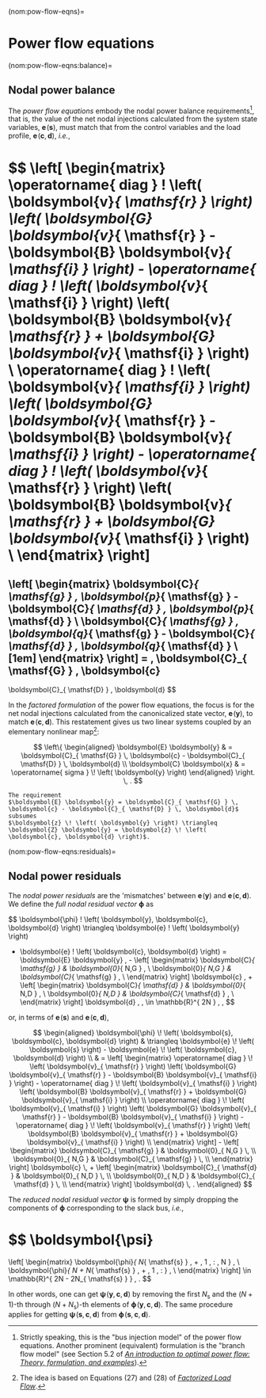 (nom:pow-flow-eqns)=
# Power flow equations

(nom:pow-flow-eqns:balance)=
## Nodal power balance

The *power flow equations* embody the nodal power balance requirements[^about-bim],
that is,
the value of the net nodal injections calculated from the system state variables,
$\boldsymbol{e} \! \left( \boldsymbol{s} \right)$,
must match that from the control variables and the load profile,
$\boldsymbol{e} \! \left( \boldsymbol{c}, \boldsymbol{d} \right)$,
*i.e.*,

$$
\left[ \begin{matrix}
    \operatorname{ diag } \! \left( \boldsymbol{v}_{ \mathsf{r} } \right)
    \left(
        \boldsymbol{G} \boldsymbol{v}_{ \mathsf{r} }
        -
        \boldsymbol{B} \boldsymbol{v}_{ \mathsf{i} }
    \right)
    -
    \operatorname{ diag } \! \left( \boldsymbol{v}_{ \mathsf{i} } \right)
    \left(
        \boldsymbol{B} \boldsymbol{v}_{ \mathsf{r} }
        +
        \boldsymbol{G} \boldsymbol{v}_{ \mathsf{i} }
    \right)
    \\
    \operatorname{ diag } \! \left( \boldsymbol{v}_{ \mathsf{i} } \right)
    \left(
        \boldsymbol{G} \boldsymbol{v}_{ \mathsf{r} }
        -
        \boldsymbol{B} \boldsymbol{v}_{ \mathsf{i} }
    \right)
    -
    \operatorname{ diag } \! \left( \boldsymbol{v}_{ \mathsf{r} } \right)
    \left(
        \boldsymbol{B} \boldsymbol{v}_{ \mathsf{r} }
        +
        \boldsymbol{G} \boldsymbol{v}_{ \mathsf{i} }
    \right)
    \\
\end{matrix} \right]
=
\left[ \begin{matrix}
    \boldsymbol{C}_{ \mathsf{g} } \, \boldsymbol{p}_{ \mathsf{g} }
    -
    \boldsymbol{C}_{ \mathsf{d} } \, \boldsymbol{p}_{ \mathsf{d} }
    \\
    \boldsymbol{C}_{ \mathsf{g} } \, \boldsymbol{q}_{ \mathsf{g} }
    -
    \boldsymbol{C}_{ \mathsf{d} } \, \boldsymbol{q}_{ \mathsf{d} }
    \\[1em]
\end{matrix} \right]
= \,
\boldsymbol{C}_{ \mathsf{G} } \, \boldsymbol{c}
-
\boldsymbol{C}_{ \mathsf{D} } \, \boldsymbol{d}
$$

In the *factored formulation* of the power flow equations,
the focus is for the net nodal injections calculated from the canonicalized state vector,
$\boldsymbol{e} \! \left( \boldsymbol{y} \right)$,
to match
$\boldsymbol{e} \! \left( \boldsymbol{c}, \boldsymbol{d} \right)$.
This restatement gives us two linear systems coupled by an elementary nonlinear map[^about-fac-pfe]:

$$
\left\{ \begin{aligned}
    \boldsymbol{E} \boldsymbol{y}
    & =
    \boldsymbol{C}_{ \mathsf{G} } \, \boldsymbol{c} - \boldsymbol{C}_{ \mathsf{D} } \, \boldsymbol{d}
    \\
    \boldsymbol{C} \boldsymbol{x} & = \operatorname{ sigma } \! \left( \boldsymbol{y} \right)
\end{aligned} \right.
\, .
$$

```{note}
The requirement
$\boldsymbol{E} \boldsymbol{y} = \boldsymbol{C}_{ \mathsf{G} } \, \boldsymbol{c} - \boldsymbol{C}_{ \mathsf{D} } \, \boldsymbol{d}$
subsumes
$\boldsymbol{z} \! \left( \boldsymbol{y} \right) \triangleq \boldsymbol{Z} \boldsymbol{y} = \boldsymbol{z} \! \left( \boldsymbol{c}, \boldsymbol{d} \right)$.
```

[^about-bim]: Strictly speaking, this is the "bus injection model" of the power flow equations.
Another prominent (equivalent) formulation is the "branch flow model"
(see Section 5.2 of
[*An introduction to optimal power flow: Theory, formulation, and examples*](https://doi.org/10.1080/0740817X.2016.1189626)).

[^about-fac-pfe]: The idea is based on Equations (27) and (28) of
[*Factorized Load Flow*](https://doi.org/10.1109/TPWRS.2013.2265298).

(nom:pow-flow-eqns:residuals)=
## Nodal power residuals

The *nodal power residuals* are the 'mismatches' between
$\boldsymbol{e} \! \left( \boldsymbol{y} \right)$
and
$\boldsymbol{e} \! \left( \boldsymbol{c}, \boldsymbol{d} \right)$.
We define the *full nodal residual vector* $\boldsymbol{\phi}$ as

$$
\boldsymbol{\phi} \! \left( \boldsymbol{y}, \boldsymbol{c}, \boldsymbol{d} \right)
\triangleq
\boldsymbol{e} \! \left( \boldsymbol{y} \right)
- \boldsymbol{e} \! \left( \boldsymbol{c}, \boldsymbol{d} \right)
=
\boldsymbol{E} \boldsymbol{y}
\, -
\left[ \begin{matrix}
    \boldsymbol{C}_{ \mathsf{g} }
    &
    \boldsymbol{0}_{ N,G }          \, \\
    \boldsymbol{0}_{ N,G }
    &
    \boldsymbol{C}_{ \mathsf{g} }   \, \\
\end{matrix} \right]
\boldsymbol{c}
\, +
\left[ \begin{matrix}
    \boldsymbol{C}_{ \mathsf{d} }
    &
    \boldsymbol{0}_{ N,D }          \, \\
    \boldsymbol{0}_{ N,D }
    &
    \boldsymbol{C}_{ \mathsf{d} }   \, \\
\end{matrix} \right]
\boldsymbol{d}
\, \, \in \mathbb{R}^{ 2N }
\, ,
$$

or, in terms of
$\boldsymbol{e} \! \left( \boldsymbol{s} \right)$
and
$\boldsymbol{e} \! \left( \boldsymbol{c}, \boldsymbol{d} \right)$,

$$
\begin{aligned}
    \boldsymbol{\phi} \! \left( \boldsymbol{s}, \boldsymbol{c}, \boldsymbol{d} \right)
    & \triangleq
    \boldsymbol{e} \! \left( \boldsymbol{s} \right)
    - \boldsymbol{e} \! \left( \boldsymbol{c}, \boldsymbol{d} \right)
    \\
    & =
    \left[ \begin{matrix}
        \operatorname{ diag } \! \left( \boldsymbol{v}_{ \mathsf{r} } \right)
        \left(
            \boldsymbol{G} \boldsymbol{v}_{ \mathsf{r} }
            -
            \boldsymbol{B} \boldsymbol{v}_{ \mathsf{i} }
        \right)
        -
        \operatorname{ diag } \! \left( \boldsymbol{v}_{ \mathsf{i} } \right)
        \left(
            \boldsymbol{B} \boldsymbol{v}_{ \mathsf{r} }
            +
            \boldsymbol{G} \boldsymbol{v}_{ \mathsf{i} }
        \right)
        \\
        \operatorname{ diag } \! \left( \boldsymbol{v}_{ \mathsf{i} } \right)
        \left(
            \boldsymbol{G} \boldsymbol{v}_{ \mathsf{r} }
            -
            \boldsymbol{B} \boldsymbol{v}_{ \mathsf{i} }
        \right)
        -
        \operatorname{ diag } \! \left( \boldsymbol{v}_{ \mathsf{r} } \right)
        \left(
            \boldsymbol{B} \boldsymbol{v}_{ \mathsf{r} }
            +
            \boldsymbol{G} \boldsymbol{v}_{ \mathsf{i} }
        \right)
        \\
    \end{matrix} \right]
    -
    \left[ \begin{matrix}
        \boldsymbol{C}_{ \mathsf{g} }
        &
        \boldsymbol{0}_{ N,G }          \, \\
        \boldsymbol{0}_{ N,G }
        &
        \boldsymbol{C}_{ \mathsf{g} }   \, \\
    \end{matrix} \right]
    \boldsymbol{c}
    \, +
    \left[ \begin{matrix}
        \boldsymbol{C}_{ \mathsf{d} }
        &
        \boldsymbol{0}_{ N,D }          \, \\
        \boldsymbol{0}_{ N,D }
        &
        \boldsymbol{C}_{ \mathsf{d} }   \, \\
    \end{matrix} \right]
    \boldsymbol{d}
    \, .
\end{aligned}
$$

The *reduced nodal residual vector* $\boldsymbol{\psi}$ is formed by simply dropping the components of
$\boldsymbol{\phi}$ corresponding to the slack bus, *i.e.*,

$$
\boldsymbol{\psi}
=
\left[ \begin{matrix}
    \boldsymbol{\phi}_{ N_{ \mathsf{s} } \, + \, 1 \, : \, N }    \, \\
    \boldsymbol{\phi}_{ N + N_{ \mathsf{s} } \, + \, 1 \, : }     \, \\
\end{matrix} \right]
\in \mathbb{R}^{ 2N - 2N_{ \mathsf{s} } }
\, .
$$

In other words, one can get
$\boldsymbol{\psi} \! \left( \boldsymbol{y}, \boldsymbol{c}, \boldsymbol{d} \right)$
by removing the first $N_{ \mathsf{s} }$
and the $\left( N + 1 \right)$-th through $\left( N + N_{ \mathsf{s} } \right)$-th elements of
$\boldsymbol{\phi} \! \left( \boldsymbol{y}, \boldsymbol{c}, \boldsymbol{d} \right)$.
The same procedure applies for getting
$\boldsymbol{\psi} \! \left( \boldsymbol{s}, \boldsymbol{c}, \boldsymbol{d} \right)$
from
$\boldsymbol{\phi} \! \left( \boldsymbol{s}, \boldsymbol{c}, \boldsymbol{d} \right)$.
